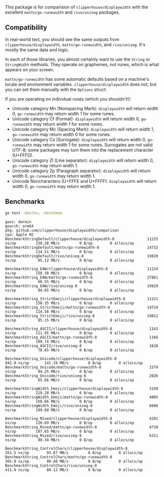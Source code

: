 This package is for comparision of `clipperhouse/displaywidth` with the excellent
 `mattn/go-runewidth` and `rivo/uniseg` packages.

## Compatibility

In real-world text, you should see the same outputs from `clipperhouse/displaywidth`,
`mattn/go-runewidth`, and `rivo/uniseg`. It's mostly the same data and logic.

In each of those libraries, you almost certainly want to use the `String` or `StringWidth`
methods. They operate on graphemes, not runes, which is what appears on your screen.

`mattn/go-runewidth` has some automatic defaults based on a machine's locale and
environment variables. `clipperhouse/displaywidth` does not, but you can set them
 manually with the `Options` struct.

If you are operating on individual runes (which you shouldn't!):

- Unicode category Mn (Nonspacing Mark): `displaywidth` will return width 0, `go-runewidth` may return width 1 for some runes.
- Unicode category Cf (Format): `displaywidth` will return width 0, `go-runewidth` may return width 1 for some runes.
- Unicode category Mc (Spacing Mark): `displaywidth` will return width 1, `go-runewidth` may return width 0 for some runes.
- Unicode category Cs (Surrogate): `displaywidth` will return width 0, `go-runewidth` may return width 1 for some runes. Surrogates are not valid UTF-8; some packages may turn them into the replacement character (U+FFFD).
- Unicode category Zl (Line separator): `displaywidth` will return width 0, `go-runewidth` may return width 1.
- Unicode category Zp (Paragraph separator): `displaywidth` will return width 0, `go-runewidth` may return width 1.
- Unicode Noncharacters (U+FFFE and U+FFFF): `displaywidth` will return width 0, `go-runewidth` may return width 1.

## Benchmarks

```bash
go test -bench=. -benchmem
```

```
goos: darwin
goarch: arm64
pkg: github.com/clipperhouse/displaywidth/comparison
cpu: Apple M2
BenchmarkStringDefault/clipperhouse/displaywidth-8        	     11225 ns/op	     150.28 MB/s	     0 B/op	       0 allocs/op
BenchmarkStringDefault/mattn/go-runewidth-8               	     14732 ns/op	     114.51 MB/s	     0 B/op	       0 allocs/op
BenchmarkStringDefault/rivo/uniseg-8                      	     19820 ns/op	      85.12 MB/s	     0 B/op	       0 allocs/op

BenchmarkString_EAW/clipperhouse/displaywidth-8           	     11224 ns/op	     150.30 MB/s	     0 B/op	       0 allocs/op
BenchmarkString_EAW/mattn/go-runewidth-8                  	     27861 ns/op	      60.55 MB/s	     0 B/op	       0 allocs/op
BenchmarkString_EAW/rivo/uniseg-8                         	     19929 ns/op	      84.65 MB/s	     0 B/op	       0 allocs/op

BenchmarkString_StrictEmoji/clipperhouse/displaywidth-8   	     11221 ns/op	     150.35 MB/s	     0 B/op	       0 allocs/op
BenchmarkString_StrictEmoji/mattn/go-runewidth-8          	     14724 ns/op	     114.58 MB/s	     0 B/op	       0 allocs/op
BenchmarkString_StrictEmoji/rivo/uniseg-8                 	     19812 ns/op	      85.15 MB/s	     0 B/op	       0 allocs/op

BenchmarkString_ASCII/clipperhouse/displaywidth-8         	      1143 ns/op	     111.95 MB/s	     0 B/op	       0 allocs/op
BenchmarkString_ASCII/mattn/go-runewidth-8                	      1166 ns/op	     109.74 MB/s	     0 B/op	       0 allocs/op
BenchmarkString_ASCII/rivo/uniseg-8                       	      1628 ns/op	      78.65 MB/s	     0 B/op	       0 allocs/op

BenchmarkString_Unicode/clipperhouse/displaywidth-8       	       942.0 ns/op	     141.19 MB/s	     0 B/op	       0 allocs/op
BenchmarkString_Unicode/mattn/go-runewidth-8              	      1579 ns/op	      84.25 MB/s	     0 B/op	       0 allocs/op
BenchmarkString_Unicode/rivo/uniseg-8                     	      2026 ns/op	      65.66 MB/s	     0 B/op	       0 allocs/op

BenchmarkStringWidth_Emoji/clipperhouse/displaywidth-8    	      3158 ns/op	     229.28 MB/s	     0 B/op	       0 allocs/op
BenchmarkStringWidth_Emoji/mattn/go-runewidth-8           	      4805 ns/op	     150.66 MB/s	     0 B/op	       0 allocs/op
BenchmarkStringWidth_Emoji/rivo/uniseg-8                  	      6606 ns/op	     109.60 MB/s	     0 B/op	       0 allocs/op

BenchmarkString_Mixed/clipperhouse/displaywidth-8         	      4201 ns/op	     120.69 MB/s	     0 B/op	       0 allocs/op
BenchmarkString_Mixed/mattn/go-runewidth-8                	      4710 ns/op	     107.65 MB/s	     0 B/op	       0 allocs/op
BenchmarkString_Mixed/rivo/uniseg-8                       	      6311 ns/op	      80.34 MB/s	     0 B/op	       0 allocs/op

BenchmarkString_ControlChars/clipperhouse/displaywidth-8  	       351.5 ns/op	      93.87 MB/s	     0 B/op	       0 allocs/op
BenchmarkString_ControlChars/mattn/go-runewidth-8         	       365.0 ns/op	      90.40 MB/s	     0 B/op	       0 allocs/op
BenchmarkString_ControlChars/rivo/uniseg-8                	       411.9 ns/op	      80.12 MB/s	     0 B/op	       0 allocs/op
```
